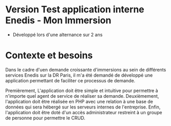 # Version Test application interne Enedis - Mon Immersion

- Développé lors d'une alternance sur 2 ans 



# Contexte et besoins 
 

Dans le cadre d'uen demande croissante d'immersions au sein de différents services Enedis sur la DR Paris, il m'a été demandé de développé une application permettant de faciliter ce processus de demande.

Premièrement, L'application doit être simple et intuitive pour permettre à n'importe quel agent de service de réaliser sa demande.
Deuxièmement, l'application doit être réalisée en PHP avec une relation à une base de données qui sera hébergé sur les serveurs internes de l'entreprise. 
Enfin, l'application doit être doté d'un accès administrateur restreint à un groupe de personne pour permettre le CRUD.
